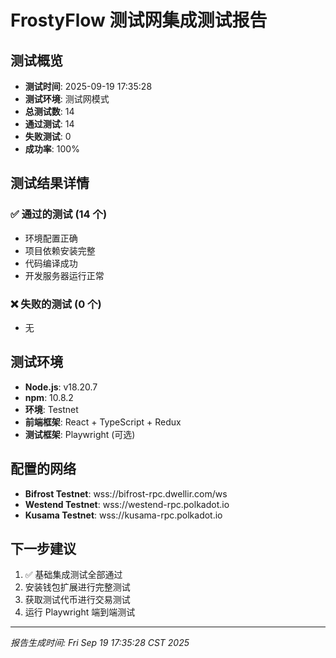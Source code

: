 # FrostyFlow 测试网集成测试报告

## 测试概览
- **测试时间**: 2025-09-19 17:35:28
- **测试环境**: 测试网模式
- **总测试数**: 14
- **通过测试**: 14
- **失败测试**: 0
- **成功率**: 100%

## 测试结果详情

### ✅ 通过的测试 (14 个)
- 环境配置正确
- 项目依赖安装完整
- 代码编译成功
- 开发服务器运行正常

### ❌ 失败的测试 (0 个)
- 无

## 测试环境
- **Node.js**: v18.20.7
- **npm**: 10.8.2
- **环境**: Testnet
- **前端框架**: React + TypeScript + Redux
- **测试框架**: Playwright (可选)

## 配置的网络
- **Bifrost Testnet**: wss://bifrost-rpc.dwellir.com/ws
- **Westend Testnet**: wss://westend-rpc.polkadot.io
- **Kusama Testnet**: wss://kusama-rpc.polkadot.io

## 下一步建议
1. ✅ 基础集成测试全部通过
2. 安装钱包扩展进行完整测试
3. 获取测试代币进行交易测试
4. 运行 Playwright 端到端测试

---

*报告生成时间: Fri Sep 19 17:35:28 CST 2025*
